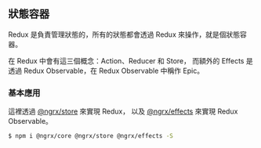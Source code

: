 ## 狀態容器

Redux 是負責管理狀態的，所有的狀態都會透過 Redux 來操作，就是個狀態容器。

在 Redux 中會有這三個概念：Action、Reducer 和 Store，
而額外的 Effects 是透過 Redux Observable，在 Redux Observable 中稱作 Epic。

### 基本應用

這裡透過 [@ngrx/store](https://github.com/ngrx/store) 來實現 Redux，
以及 [@ngrx/effects](https://github.com/ngrx/effects) 來實現 Redux Observable。

```bash
$ npm i @ngrx/core @ngrx/store @ngrx/effects -S
```
